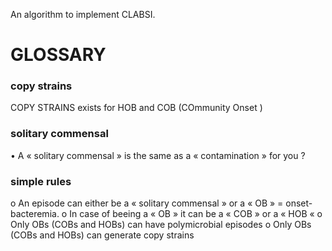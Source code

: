 An algorithm to implement CLABSI.


# GLOSSARY 

### copy strains

COPY STRAINS exists for HOB and COB (COmmunity Onset )

### solitary commensal

•	A « solitary commensal » is the same as a « contamination » for you ?


### simple rules

o	An episode can either be a « solitary commensal » or a « OB » = onset-bacteremia.
o	In case of beeing a « OB » it can be a « COB » or a « HOB «
o	Only OBs (COBs and HOBs) can have polymicrobial episodes
o	Only OBs (COBs and HOBs) can generate  copy strains
